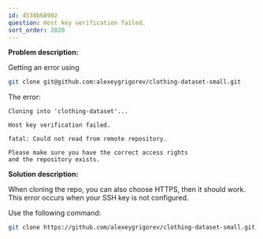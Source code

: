 ```yaml
---
id: 4538b68902
question: Host key verification failed.
sort_order: 2820
---
```


**Problem description:**

Getting an error using 

```bash
git clone git@github.com:alexeygrigorev/clothing-dataset-small.git
```

The error:

```
Cloning into 'clothing-dataset'...

Host key verification failed.

fatal: Could not read from remote repository.

Please make sure you have the correct access rights
and the repository exists.
```

**Solution description:**

When cloning the repo, you can also choose HTTPS, then it should work. This error occurs when your SSH key is not configured.

Use the following command:

```bash
git clone https://github.com/alexeygrigorev/clothing-dataset-small.git
```